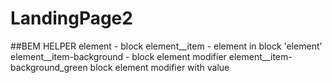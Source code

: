 # LandingPage2
##BEM HELPER
element - block
element__item - element in block 'element'
element__item-background - block element modifier
element__item-background_green block element modifier with value